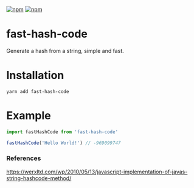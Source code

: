 [![npm](https://img.shields.io/npm/v/fast-hash-code.svg)](https://www.npmjs.com/package/fast-hash-code) [![npm](https://img.shields.io/npm/dy/fast-hash-code)](https://www.npmjs.com/package/fast-hash-code)

# fast-hash-code
Generate a hash from a string, simple and fast.

# Installation
```
yarn add fast-hash-code
```

# Example

```js
import fastHashCode from 'fast-hash-code'

fastHashCode('Hello World!') // -969099747
```

### References
https://werxltd.com/wp/2010/05/13/javascript-implementation-of-javas-string-hashcode-method/
